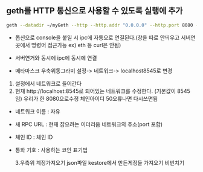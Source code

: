 ## geth를 HTTP 통신으로 사용할 수 있도록 실행에 추가

<!--  메타마스크에서 8080으로 열어야 연결되는거맞나? 여기서 chainid는 우리가만든json파일 기준? -->

```sh
geth --datadir ~/myGeth --http --http.addr "0.0.0.0" --http.port 8080 --http.corsdomain "*" --http.api "admin,miner,txpool,web3,personal,eth,net" --allow-insecure-unlock --syncmode full --networkid 50 console
```

- 옵션으로 console을 붙일 시 ipc에 자동으로 연결된다.(창을 따로 안띄우고 서버연곳에서 명령어 접근가능 ex) eth 등 curl은 안됨)
- 서버연거와 동시에 ipc에 동시에 연결

- 메타마스크 우축위동그라미 설정-> 네트워크-> localhost8545로 변경

1. 설정에서 네트워크로 들어간다
2. 현재 http://localhost:8545로 되어있는 네트워크를 수정한다. (기본값이 8545임) 우리가 한 8080으로수정 체인아이디 50오류나면 다시쓰면됨

- 네트워크 이름 : 자유
- 새 RPC URL : 현재 잡으려는 이더리움 네트워크의 주소(port 포함)
- 체인 ID : 체인 ID
- 통화 기호 : 사용하는 코인 표기법

  3.우측위 계정가져오기 json파일 kestore에서 만든게정들 가져오기 비번치기

